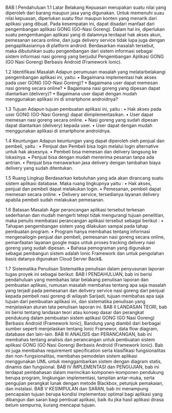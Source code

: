 BAB I
Pendahuluan
1.1	Latar Belakang
Kepuasan merupakan suatu nilai yang diperoleh dari barang maupun jasa yang digunakan. Untuk memenuhi suau nilai kepuasan, diperlukan suatu fitur maupun konten yang menarik dari aplikasi yang dibuat. 
Pada kesempatan ini, dapat disadari manfaat dari pengembangan aplikasi GONG (GO-Nasi Goreng). Dalam hal ini, diperlukan suatu pengembangan aplikasi yang di dalamnya terdapat hak akses akun, pemesanan secara online, dan juga delivery service tidak lupa juga dengan pengaplikasiannya di platform android.
Berdasarkan masalah tersebut, maka dibutuhkan suatu pengembangan dari sistem informasi sebagai sistem informasi nasi goreng yang berjudul Pengembangan Aplikasi GONG (GO Nasi Goreng) Berbasis Android (Framework Ionic).

1.2	Identifikasi Masalah
Adapun perumusan masalah yang melatarbelakangi pengembangan aplikasi ini, yaitu:
•	Bagaimana implementasi hak akses pada user GONG (GO-Nasi Goreng)?
•	Bagaimana user dapat memesan nasi goreng secara online?
•	Bagaimana nasi goreng yang dipesan dapat diantarkan (delivery)?
•	Bagaimana user dapat dengan mudah menggunakan aplikasi ini di smartphone androidnya?

1.3	Tujuan
Adapun tujuan pembuatan aplikasi ini, yaitu :
•	Hak akses pada user GONG (GO-Nasi Goreng) dapat diimplementasikan.
•	User dapat memesan nasi goreng secara online.
•	Nasi goreng yang sudah dipesan dapat diantarkan (delivery) kepada user.
•	User dapat dengan mudah menggunakan aplikasi di smartphone androidnya.

1.4	Keuntungan
Adapun keuntungan yang dapat diperoleh oleh penjual dan pembeli, yaitu :
•	Penjual dan Pembeli bisa login melalui login alternative untuk hak aksesnya.
•	Pembeli bisa memesan dan delivery langsung ke lokasinya.
•	Penjual bisa dengan mudah menerima pesanan tanpa ada antrian.
•	Penjual bisa menawarkan jasa delivery dengan tambahan biaya delivery yang sudah ditentukan.

1.5	Ruang Lingkup
Berdasarkan kebutuhan yang ada akan dirancang suatu sistem aplikasi database. Maka ruang lingkupnya yaitu :
•	Hak akses, penjual dan pembeli dapat melakukan login.
•	Pemesanan, pembeli dapat memesan secara online.
•	Delivery service, tersedianya layanan delivery apabila pembeli sudah melakukan pemesanan.

1.6	Batasan Masalah
Agar perancangan aplikasi tersebut terkesan sederhanan dan mudah mengerti tetepi tidak mengurangi tujuan penelitian, maka penulis membatasi perancangan aplikasi tersebut sebagai berikut :
•	Tahapan pengembangan sistem yang dilakukan sampai pada tahap pembuatan program.
•	Program hanya membahas tentang informasi mengenailogin penjual dan pembeli, pemesanan nasi goreng secara online, pemanfaatan layanan google maps untuk proses tracking delivery nasi goreng yang sudah dipesan.
•	Bahasa pemograman yang digunakan sebagai pembangun sistem adalah Ionic Framework dan untuk pengolahan basis datanya digunakan Cloud Server Back&.

1.7	Sistematika Penulisan
Sistematika penulisan dalam penyusunan laporan tugas proyek ini sebagai berikut:
BAB I PENDAHULUAN, bab ini berisi pendahuluan yang membahas latar belakang penulisan laporan dan pembuatan aplikasi, rumusan masalah membahas tentang apa saja masalah yang terjadi pada pemesanan dan delivery service nasi goreng dari penjual kepada pembeli nasi goreng di wilayah Sarijadi, tujuan membahas apa saja tujuan dari pembuatan aplikasi ini, dan sistematika penulisan yang menjelaskan aturan tata penulisan laporan ini.
BAB II LANDASAN TEORI, bab ini berisi tentang landasan teori atau konsep dasar dan perangkat pendukung dalam pembuatan sistem aplikasi GONG (GO Nasi Goreng) Berbasis Android (Framework Ionic), Bandung yang diambil dari berbagai sumber seperti menjelaskan tentang Ionic Framewor, data flow diagram, database dan lain-lain.
BAB III ANALISIS dan PERANCANGAN, bab ini membahas tentang analisis dan perancangan untuk pembuatan sistem aplikasi GONG (GO Nasi Goreng) Berbasis Android (Framework Ionic). Bab ini juga membahas requirement specification serta klasifikasi fungsionalitas dan non-fungsionalitas, membahas pemodelan sistem aplikasi menggunakan UML untuk menggambarkan sistem dengan diagram statis, dinamis dan fungsional. 
BAB IV IMPLEMENTASI dan PENGUJIAN, bab ini terdapat pembahasan dalam merincikan komponen-komponen pendukung berupa program, lingkungan implementasi, tampilan antar-muka, serta pengujian perangkat lunak dengan metode Blackbox, petunjuk pemakaian, dan instalasi.
BAB V KESIMPULAN dan SARAN, bab ini menampung pencapaian tujuan berupa kondisi implementasi optimal bagi aplikasi yang dibangun dan saran bagi pembuat aplikasi, baik itu jika hasil aplikasi dirasa belum sempurna, kurang mencapai tujuan.

